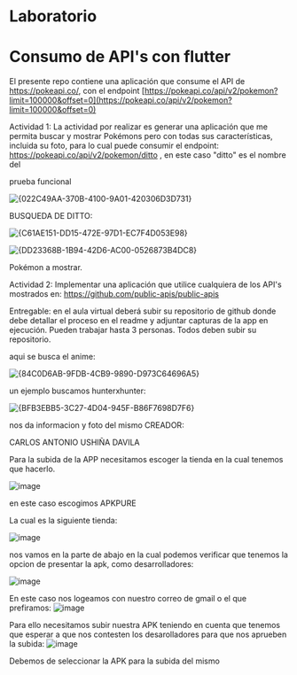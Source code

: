 # Laboratorio 
# Consumo de API's con flutter

El presente repo contiene una aplicación que consume el API de https://pokeapi.co/, con el endpoint [https://pokeapi.co/api/v2/pokemon?limit=100000&offset=0](https://pokeapi.co/api/v2/pokemon?limit=100000&offset=0)

Actividad 1:
La actividad por realizar es generar una aplicación que me permita buscar y mostrar Pokémons pero con todas sus características, incluida su foto, para lo cual puede consumir el endpoint: https://pokeapi.co/api/v2/pokemon/ditto , en este caso "ditto" es el nombre del 


prueba funcional 

![{022C49AA-370B-4100-9A01-420306D3D731}](https://github.com/user-attachments/assets/63c38a9f-ddbe-4e8c-9cf8-485c9935aee0)

BUSQUEDA DE DITTO:

![{C61AE151-DD15-472E-97D1-EC7F4D053E98}](https://github.com/user-attachments/assets/7432c7e8-3566-48dd-a63b-5ff53e077357)


![{DD23368B-1B94-42D6-AC00-0526873B4DC8}](https://github.com/user-attachments/assets/43d2ed70-856e-46ed-b642-dc62fd74b2ca)


Pokémon a mostrar.

Actividad 2:
Implementar una aplicación que utilice cualquiera de los API's mostrados en: https://github.com/public-apis/public-apis


Entregable: en el aula virtual deberá subir su repositorio de github donde debe detallar el proceso en el readme y adjuntar capturas de la app en ejecución. Pueden trabajar hasta 3 personas. Todos deben subir su repositorio.

aqui se busca el anime:

![{84C0D6AB-9FDB-4CB9-9890-D973C64696A5}](https://github.com/user-attachments/assets/01d3ccda-77d8-48ba-8d37-32e2a2b9dc9e)

un ejemplo buscamos hunterxhunter:

![{BFB3EBB5-3C27-4D04-945F-B86F7698D7F6}](https://github.com/user-attachments/assets/8386c214-b186-47c0-87d3-5d611836199f)

nos da  informacion y foto del mismo
CREADOR:

CARLOS ANTONIO USHIÑA DAVILA



Para la subida de la APP necesitamos escoger la tienda en la cual tenemos que hacerlo.

![image](https://github.com/user-attachments/assets/14a20bc0-6b47-4f68-8c09-65e3b4760e12)

en este caso escogimos APKPURE

La cual es la siguiente tienda:

![image](https://github.com/user-attachments/assets/558db9c6-e611-4b65-89a4-b0e32c3251e2)

nos vamos en la parte de abajo en la cual podemos verificar que tenemos la opcion de presentar la apk, como desarrolladores:

![image](https://github.com/user-attachments/assets/96b4dbee-c04f-4c58-99ef-402721351cfc)


En este caso nos logeamos con nuestro correo de gmail o el que prefiramos:
![image](https://github.com/user-attachments/assets/f5b8af0f-c600-4df3-a08d-f3a46f932fb0)


Para ello necesitamos subir nuestra APK teniendo en cuenta que tenemos que esperar a que nos contesten los desarolladores para que nos aprueben la subida:
![image](https://github.com/user-attachments/assets/f48ee085-1ae1-468f-a165-2645580c4249)

Debemos de seleccionar la APK para la subida del mismo



